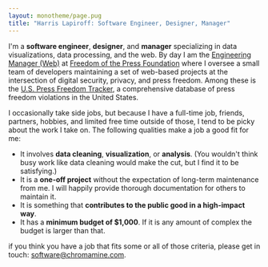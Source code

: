 ```yaml
---
layout: monotheme/page.pug
title: "Harris Lapiroff: Software Engineer, Designer, Manager"
---
```


I'm a **software engineer**, **designer**, and **manager** specializing in data visualizations, data processing, and the web. By day I am the [Engineering Manager (Web)][] at [Freedom of the Press Foundation][] where I oversee a small team of developers maintaining a set of web-based projects at the intersection of digital security, privacy, and press freedom. Among these is the [U.S. Press Freedom Tracker](https://pressfreedomtracker.us/), a comprehensive database of press freedom violations in the United States.

I occasionally take side jobs, but because I have a full-time job, friends, partners, hobbies, and limited free time outside of those, I tend to be picky about the work I take on. The following qualities make a job a good fit for me:

* It involves **data cleaning**, **visualization**, or **analysis**. (You wouldn't think busy work like data cleaning would make the cut, but I find it to be satisfying.)
* It is a **one-off project** without the expectation of long-term maintenance from me. I will happily provide thorough documentation for others to maintain it.
* It is something that **contributes to the public good in a high-impact way**.
* It has a **minimum budget of $1,000**. If it is any amount of complex the budget is larger than that.

if you think you have a job that fits some or all of those criteria, please get in touch: [software@chromamine.com][].

[Engineering Manager (Web)]: https://freedom.press/people/harris-lapiroff/
[Freedom of the Press Foundation]: https://freedom.press/
[software@chromamine.com]: mailto:software@chromamine.com
